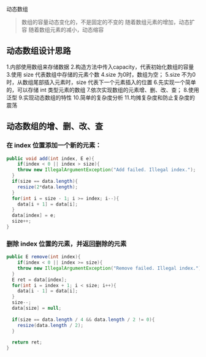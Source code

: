 动态数组

>数组的容量动态变化的，不是固定的不变的
> 随着数组元素的增加，动态扩容
> 随着数组元素的减小，动态缩容

## 动态数组设计思路
1.内部使用数组来存储数据
2.构造方法中传入capacity，代表初始化数组的容量
3.使用 size 代表数组中存储的元素个数
4.size 为0时，数组为空；
5.size 不为0时，从数组尾部插入元素时，size 代表下一个元素插入的位置
6.先实现一个简单的，可以存储 int 类型元素的数组
7.依次实现数组的元素增、删、改、查；
8.使用泛型
9.实现动态数组的特性
10.简单的复杂度分析
11.均摊复杂度和防止复杂度的震荡

## 动态数组的增、删、改、查
### 在 index 位置添加一个新的元素：

```java
public void add(int index, E e){
	if(index < 0 || index > size){
    throw new IllegalArgumentException("Add failed. Illegal index.");
  }
  if(size == data.length){
   	resize(2*data.length); 
  }
  for(int i = size - 1; i >= index; i--){
    data[i + 1] = data[i];
  }
  data[index] = e;
  size++;
}
```

### 删除 index 位置的元素，并返回删除的元素

```java
public E remove(int index){
	if(index < 0 || index >= size){
   	throw new IllegalArgumentException("Remove failed. Illegal index."); 
  }
  E ret = data[index];
  for(int i = index + 1; i < size; i++){
   	data[i - 1] = data[i]; 
  }
  size--;
  data[size] = null;
  
  if(size == data.length / 4 && data.length / 2 != 0){
   	resize(data.length / 2); 
  }
  
  return ret;
}
```

